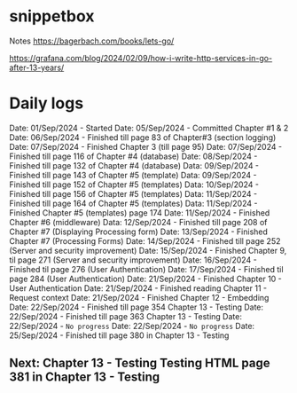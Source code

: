 # snippetbox


Notes
https://bagerbach.com/books/lets-go/


https://grafana.com/blog/2024/02/09/how-i-write-http-services-in-go-after-13-years/




# Daily logs
Date: 01/Sep/2024 - Started 
Date: 05/Sep/2024 - Committed Chapter #1 & 2
Date: 06/Sep/2024 - Finished till page 83 of Chapter#3 (section logging)
Date: 07/Sep/2024 - Finished Chapter 3 (till page 95)
Date: 07/Sep/2024 - Finished till page 116 of Chapter #4 (database)
Date: 08/Sep/2024 - Finished till page 132 of Chapter #4 (database)
Data: 09/Sep/2024 - Finished till page 143 of Chapter #5 (template)
Data: 09/Sep/2024 - Finished till page 152 of Chapter #5 (templates)
Data: 10/Sep/2024 - Finished till page 156 of Chapter #5 (templates)
Data: 11/Sep/2024 - Finished till page 164 of Chapter #5 (templates)
Data: 11/Sep/2024 - Finished Chapter #5 (templates) page 174
Date: 11/Sep/2024 - Finished Chapter #6 (middleware) 
Data: 12/Sep/2024 - Finished till page 208 of Chapter #7 (Displaying Processing form) 
Date: 13/Sep/2024 - Finished Chapter #7 (Processing Forms) 
Date: 14/Sep/2024 - Finished till page 252 (Server and security improvement)
Date: 15/Sep/2024 - Finished Chapter 9, til page 271 (Server and security improvement)
Date: 16/Sep/2024 - Finished til page 276 (User Authentication)
Date: 17/Sep/2024 - Finished til page 284 (User Authentication)
Date: 21/Sep/2024 - Finished Chapter 10 -  User Authentication
Date: 21/Sep/2024 - Finished reading Chapter 11 -  Request context
Date: 21/Sep/2024 - Finished Chapter 12 -  Embedding
Date: 22/Sep/2024 - Finished till page 354 Chapter 13  - Testing
Date: 22/Sep/2024 - Finished till page 363 Chapter 13  - Testing
Date: 22/Sep/2024 - `No progress`
Date: 22/Sep/2024 - `No progress`
Date: 25/Sep/2024 - Finished till page 380 in Chapter 13  - Testing
## Next: Chapter 13 -  Testing Testing HTML page 381 in Chapter 13  - Testing